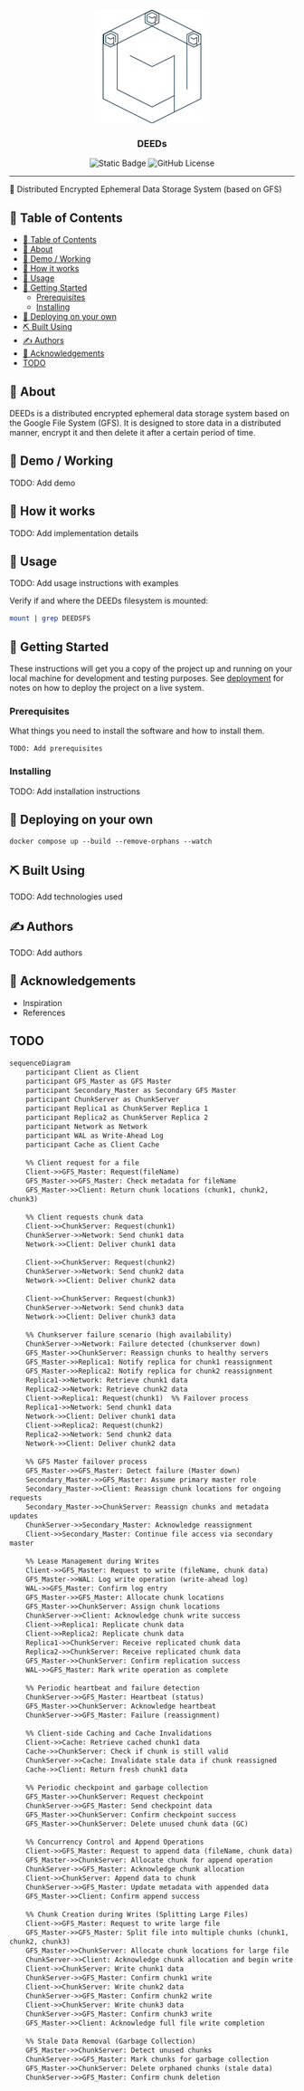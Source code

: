 <p align="center">
  <a href="" rel="noopener">
 <img width=200px height=200px src="./.github/assets/deeds.svg" alt="Bot logo"></a>
</p>

<h3 align="center">DEEDs</h3>

<div align="center">

![Static Badge](https://img.shields.io/badge/status-draft-8A2BE2?style=flat-square)
![GitHub License](https://img.shields.io/github/license/nitheesh-me/DEEDs?style=flat-square)

</div>

---

🤖 Distributed Encrypted Ephemeral Data Storage System (based on GFS)

## 📝 Table of Contents

- [📝 Table of Contents](#-table-of-contents)
- [🧐 About ](#-about-)
- [🎥 Demo / Working ](#-demo--working-)
- [💭 How it works ](#-how-it-works-)
- [🎈 Usage ](#-usage-)
- [🏁 Getting Started ](#-getting-started-)
  - [Prerequisites](#prerequisites)
  - [Installing](#installing)
- [🚀 Deploying on your own ](#-deploying-on-your-own-)
- [⛏️ Built Using ](#️-built-using-)
- [✍️ Authors ](#️-authors-)
- [🎉 Acknowledgements ](#-acknowledgements-)
- [TODO](#todo)

## 🧐 About <a name = "about"></a>

DEEDs is a distributed encrypted ephemeral data storage system based on the Google File System (GFS). It is designed to store data in a distributed manner, encrypt it and then delete it after a certain period of time.

## 🎥 Demo / Working <a name = "demo"></a>

TODO: Add demo
<!-- ![Working]() -->

## 💭 How it works <a name = "working"></a>

TODO: Add implementation details

## 🎈 Usage <a name = "usage"></a>

TODO: Add usage instructions with examples

Verify if and where the DEEDs filesystem is mounted:
```bash
mount | grep DEEDSFS
```

## 🏁 Getting Started <a name = "getting_started"></a>

These instructions will get you a copy of the project up and running on your local machine for development and testing purposes. See [deployment](#deployment) for notes on how to deploy the project on a live system.

### Prerequisites

What things you need to install the software and how to install them.

```
TODO: Add prerequisites
```

### Installing

TODO: Add installation instructions

<!-- A step by step series of examples that tell you how to get a development env running.

Say what the step will be

```
Give the example
```

And repeat

```
until finished
```

End with an example of getting some data out of the system or using it for a little demo. -->

## 🚀 Deploying on your own <a name = "deployment"></a>

```
docker compose up --build --remove-orphans --watch
```

## ⛏️ Built Using <a name = "built_using"></a>

TODO: Add technologies used

## ✍️ Authors <a name = "authors"></a>

TODO: Add authors

## 🎉 Acknowledgements <a name = "acknowledgement"></a>

<!-- - Hat tip to anyone whose code was used -->
- Inspiration
- References

<!--
fusepy
https://github.com/Gan-Tu/cppGFS2.0/tree/master/examples
-->

## TODO

```mermaid
sequenceDiagram
    participant Client as Client
    participant GFS_Master as GFS Master
    participant Secondary_Master as Secondary GFS Master
    participant ChunkServer as ChunkServer
    participant Replica1 as ChunkServer Replica 1
    participant Replica2 as ChunkServer Replica 2
    participant Network as Network
    participant WAL as Write-Ahead Log
    participant Cache as Client Cache

    %% Client request for a file
    Client->>GFS_Master: Request(fileName)
    GFS_Master->>GFS_Master: Check metadata for fileName
    GFS_Master->>Client: Return chunk locations (chunk1, chunk2, chunk3)

    %% Client requests chunk data
    Client->>ChunkServer: Request(chunk1)
    ChunkServer->>Network: Send chunk1 data
    Network->>Client: Deliver chunk1 data

    Client->>ChunkServer: Request(chunk2)
    ChunkServer->>Network: Send chunk2 data
    Network->>Client: Deliver chunk2 data

    Client->>ChunkServer: Request(chunk3)
    ChunkServer->>Network: Send chunk3 data
    Network->>Client: Deliver chunk3 data

    %% Chunkserver failure scenario (high availability)
    ChunkServer->>Network: Failure detected (chunkserver down)
    GFS_Master->>ChunkServer: Reassign chunks to healthy servers
    GFS_Master->>Replica1: Notify replica for chunk1 reassignment
    GFS_Master->>Replica2: Notify replica for chunk2 reassignment
    Replica1->>Network: Retrieve chunk1 data
    Replica2->>Network: Retrieve chunk2 data
    Client->>Replica1: Request(chunk1)  %% Failover process
    Replica1->>Network: Send chunk1 data
    Network->>Client: Deliver chunk1 data
    Client->>Replica2: Request(chunk2)
    Replica2->>Network: Send chunk2 data
    Network->>Client: Deliver chunk2 data

    %% GFS Master failover process
    GFS_Master->>GFS_Master: Detect failure (Master down)
    Secondary_Master->>GFS_Master: Assume primary master role
    Secondary_Master->>Client: Reassign chunk locations for ongoing requests
    Secondary_Master->>ChunkServer: Reassign chunks and metadata updates
    ChunkServer->>Secondary_Master: Acknowledge reassignment
    Client->>Secondary_Master: Continue file access via secondary master

    %% Lease Management during Writes
    Client->>GFS_Master: Request to write (fileName, chunk data)
    GFS_Master->>WAL: Log write operation (write-ahead log)
    WAL->>GFS_Master: Confirm log entry
    GFS_Master->>GFS_Master: Allocate chunk locations
    GFS_Master->>ChunkServer: Assign chunk locations
    ChunkServer->>Client: Acknowledge chunk write success
    Client->>Replica1: Replicate chunk data
    Client->>Replica2: Replicate chunk data
    Replica1->>ChunkServer: Receive replicated chunk data
    Replica2->>ChunkServer: Receive replicated chunk data
    GFS_Master->>ChunkServer: Confirm replication success
    WAL->>GFS_Master: Mark write operation as complete

    %% Periodic heartbeat and failure detection
    ChunkServer->>GFS_Master: Heartbeat (status)
    GFS_Master->>ChunkServer: Acknowledge heartbeat
    ChunkServer->>GFS_Master: Failure (reassignment)

    %% Client-side Caching and Cache Invalidations
    Client->>Cache: Retrieve cached chunk1 data
    Cache->>ChunkServer: Check if chunk is still valid
    ChunkServer->>Cache: Invalidate stale data if chunk reassigned
    Cache->>Client: Return fresh chunk1 data

    %% Periodic checkpoint and garbage collection
    GFS_Master->>ChunkServer: Request checkpoint
    ChunkServer->>GFS_Master: Send checkpoint data
    GFS_Master->>ChunkServer: Confirm checkpoint success
    GFS_Master->>ChunkServer: Delete unused chunk data (GC)

    %% Concurrency Control and Append Operations
    Client->>GFS_Master: Request to append data (fileName, chunk data)
    GFS_Master->>ChunkServer: Allocate chunk for append operation
    ChunkServer->>GFS_Master: Acknowledge chunk allocation
    Client->>ChunkServer: Append data to chunk
    ChunkServer->>GFS_Master: Update metadata with appended data
    GFS_Master->>Client: Confirm append success

    %% Chunk Creation during Writes (Splitting Large Files)
    Client->>GFS_Master: Request to write large file
    GFS_Master->>GFS_Master: Split file into multiple chunks (chunk1, chunk2, chunk3)
    GFS_Master->>ChunkServer: Allocate chunk locations for large file
    ChunkServer->>Client: Acknowledge chunk allocation and begin write
    Client->>ChunkServer: Write chunk1 data
    ChunkServer->>GFS_Master: Confirm chunk1 write
    Client->>ChunkServer: Write chunk2 data
    ChunkServer->>GFS_Master: Confirm chunk2 write
    Client->>ChunkServer: Write chunk3 data
    ChunkServer->>GFS_Master: Confirm chunk3 write
    GFS_Master->>Client: Acknowledge full file write completion

    %% Stale Data Removal (Garbage Collection)
    GFS_Master->>ChunkServer: Detect unused chunks
    ChunkServer->>GFS_Master: Mark chunks for garbage collection
    GFS_Master->>ChunkServer: Delete orphaned chunks (stale data)
    ChunkServer->>GFS_Master: Confirm chunk deletion
```